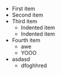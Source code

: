 - First item
- Second item
- Third item
	- Indented item
	- Indented item
- Fourth item
	- awe
	- YOOO
- asdasd
	- dfoghhred
